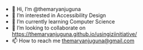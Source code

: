 - 👋 Hi, I’m @themaryanjuguna
- 👀 I’m interested in Accessibility Design
- 🌱 I’m currently learning Computer Science
- 💞️ I’m looking to collaborate on https://themaryanjuguna.github.io/usingiziinitiative/
- 📫 How to reach me themaryanjuguna@gmail.com

<!---
themaryanjuguna/themaryanjuguna is a ✨ special ✨ repository because its `README.md` (this file) appears on your GitHub profile.
You can click the Preview link to take a look at your changes.
--->
